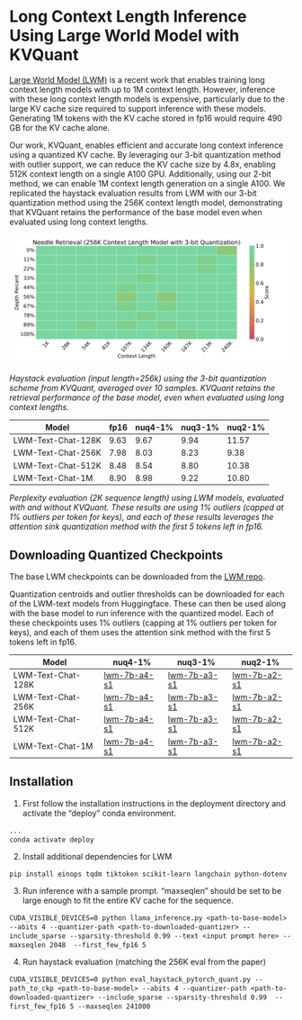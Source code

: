 # Long Context Length Inference Using Large World Model with KVQuant

[Large World Model (LWM)](https://github.com/LargeWorldModel/LWM) is a recent work that enables training long context length models with up to 1M context length. However, inference with these long context length models is expensive, particularly due to the large KV cache size required to support inference with these models. Generating 1M tokens with the KV cache stored in fp16 would require 490 GB for the KV cache alone. 

Our work, KVQuant, enables efficient and accurate long context inference using a quantized KV cache. By leveraging our 3-bit quantization method with outlier support, we can reduce the KV cache size by 4.8x, enabling 512K context length on a single A100 GPU. Additionally, using our 2-bit method, we can enable 1M context length generation on a single A100. We replicated the haystack evaluation results from LWM with our 3-bit quantization method using the 256K context length model, demonstrating that KVQuant retains the performance of the base model even when evaluated using long context lengths.

![Haystack](figs/haystack.png)

_Haystack evaluation (input length=256k) using the 3-bit quantization scheme from KVQuant, averaged over 10 samples. KVQuant retains the retrieval performance of the base model, even when evaluated using long context lengths._ 

| Model |  fp16 | nuq4-1% | nuq3-1% |  nuq2-1% |
| -------- | -------- | -------- | -------- | -------- |
| LWM-Text-Chat-128K    |  9.63 | 9.67| 9.94 | 11.57 | 
| LWM-Text-Chat-256K    |  7.98 | 8.03 | 8.23 | 9.38 | 
| LWM-Text-Chat-512K    |  8.48 |  8.54 | 8.80 | 10.38 | 
| LWM-Text-Chat-1M    |  8.90 |  8.98 | 9.22 | 10.80 | 

_Perplexity evaluation (2K sequence length) using LWM models, evaluated with and without KVQuant. These results are using 1% outliers (capped at 1% outliers per token for keys), and each of these results leverages the attention sink quantization method with the first 5 tokens left in fp16._

## Downloading Quantized Checkpoints

The base LWM checkpoints can be downloaded from the [LWM repo](https://github.com/LargeWorldModel/LWM).

Quantization centroids and outlier thresholds can be downloaded for each of the LWM-text models from Huggingface. These can then be used along with the base model to run inference with the quantized model. Each of these checkpoints uses 1% outliers (capping at 1% outliers per token for keys), and each of them uses the attention sink method with the first 5 tokens left in fp16.

| Model |  nuq4-1% | nuq3-1% |  nuq2-1% |
| -------- | -------- | ------ | ------ |
| LWM-Text-Chat-128K    |  [lwm-7b-a4-s1](https://huggingface.co/squeeze-ai-lab/lwm-text-chat-128K-a4-s1) | [lwm-7b-a3-s1](https://huggingface.co/squeeze-ai-lab/lwm-text-chat-128K-a3-s1) |  [lwm-7b-a2-s1](https://huggingface.co/squeeze-ai-lab/lwm-text-chat-128K-a2-s1) | 
| LWM-Text-Chat-256K    |  [lwm-7b-a4-s1](https://huggingface.co/squeeze-ai-lab/lwm-text-chat-256K-a4-s1) | [lwm-7b-a3-s1](https://huggingface.co/squeeze-ai-lab/lwm-text-chat-256K-a3-s1) |  [lwm-7b-a2-s1](https://huggingface.co/squeeze-ai-lab/lwm-text-chat-256K-a2-s1) | 
| LWM-Text-Chat-512K    |  [lwm-7b-a4-s1](https://huggingface.co/squeeze-ai-lab/lwm-text-chat-512K-a4-s1) | [lwm-7b-a3-s1](https://huggingface.co/squeeze-ai-lab/lwm-text-chat-512K-a3-s1) |  [lwm-7b-a2-s1](https://huggingface.co/squeeze-ai-lab/lwm-text-chat-512K-a2-s1) | 
| LWM-Text-Chat-1M    |  [lwm-7b-a4-s1](https://huggingface.co/squeeze-ai-lab/lwm-text-chat-1M-a4-s1) | [lwm-7b-a3-s1](https://huggingface.co/squeeze-ai-lab/lwm-text-chat-1M-a3-s1) |  [lwm-7b-a2-s1](https://huggingface.co/squeeze-ai-lab/lwm-text-chat-1M-a2-s1) | 


## Installation

1. First follow the installation instructions in the deployment directory and activate the “deploy” conda environment.
```
...
conda activate deploy
```

2. Install additional dependencies for LWM
```
pip install einops tqdm tiktoken scikit-learn langchain python-dotenv
```

3. Run inference with a sample prompt. “maxseqlen” should be set to be large enough to fit the entire KV cache for the sequence. 

```
CUDA_VISIBLE_DEVICES=0 python llama_inference.py <path-to-base-model>  --abits 4 --quantizer-path <path-to-downloaded-quantizer> --include_sparse --sparsity-threshold 0.99 --text <input prompt here> --maxseqlen 2048  --first_few_fp16 5
```

4. Run haystack evaluation (matching the 256K eval from the paper)

```
CUDA_VISIBLE_DEVICES=0 python eval_haystack_pytorch_quant.py --path_to_ckp <path-to-base-model> --abits 4 --quantizer-path <path-to-downloaded-quantizer> --include_sparse --sparsity-threshold 0.99  --first_few_fp16 5 --maxseqlen 241000
```

